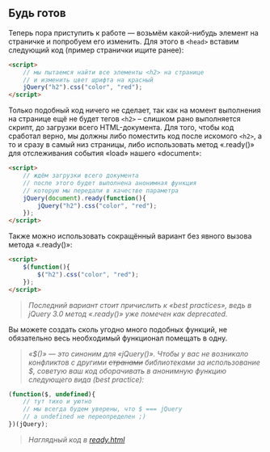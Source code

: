 ## Будь готов

Теперь пора приступить к работе — возьмём какой-нибудь элемент на страничке и попробуем его изменить. 
Для этого в `<head>` вставим следующий код (пример странички ищите ранее):

```html
<script>
    // мы пытаемся найти все элементы <h2> на странице
    // и изменить цвет шрифта на красный
    jQuery("h2").css("color", "red");
</script>
```

Только подобный код ничего не сделает, так как на момент выполнения на странице ещё не будет тегов `<h2>` –
слишком рано выполняется скрипт, до загрузки всего HTML-документа. Для того, чтобы код сработал верно, 
мы должны либо поместить код после искомого `<h2>`, а то и сразу в самый низ страницы, либо использовать метод 
«.ready()» для отслеживания события «load» нашего «document»:

```html
<script>
    // ждём загрузки всего документа
    // после этого будет выполнена анонимная функция
    // которую мы передали в качестве параметра
    jQuery(document).ready(function(){
        jQuery("h2").css("color", "red");
    });
</script>
```

Также можно использовать сокращённый вариант без явного вызова метода «.ready()»:

```html
<script>
    $(function(){
        $("h2").css("color", "red");
    });
</script>
```

> _Последний вариант стоит причислить к «best practices», ведь в jQuery 3.0 метод «.ready()» уже помечен как deprecated._

Вы можете создать сколь угодно много подобных функций, не обязательно весь необходимый функционал помещать в одну.

> _«$()» — это синоним для «jQuery()». Чтобы у вас не возникало конфликтов с другими ~~странами~~ библиотеками
за использование $, советую ваш код оборачивать в анонимную функцию следующего вида (best practice):_

```javascript
(function($, undefined){
    // тут тихо и уютно
    // мы всегда будем уверены, что $ === jQuery
    // a undefined не переопределен ;)
})(jQuery);
```

> _Наглядный код в [ready.html](../code/ready.html)_
